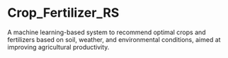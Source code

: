 # Crop_Fertilizer_RS
A machine learning-based system to recommend optimal crops and fertilizers based on soil, weather, and environmental conditions, aimed at improving agricultural productivity.

